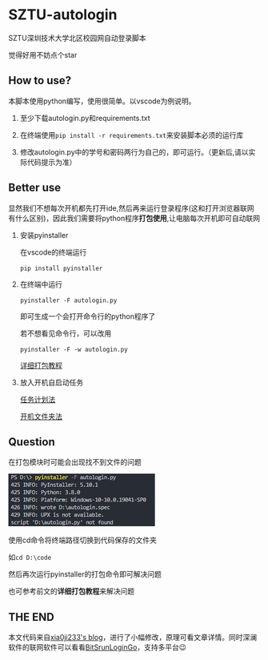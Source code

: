 # SZTU-autologin
SZTU深圳技术大学北区校园网自动登录脚本

觉得好用不妨点个star

## How to use?

本脚本使用python编写，使用很简单。以vscode为例说明。

1. 至少下载autologin.py和requirements.txt

2. 在终端使用`pip install -r requirements.txt`来安装脚本必须的运行库

3. 修改autologin.py中的学号和密码两行为自己的，即可运行。（更新后,请以实际代码提示为准）

## Better use

显然我们不想每次开机都先打开ide,然后再来运行登录程序(这和打开浏览器联网有什么区别)，因此我们需要将python程序**打包使用**,让电脑每次开机即可自动联网

1. 安装pyinstaller

   在vscode的终端运行

   ```
   pip install pyinstaller
   ```

2. 在终端中运行

   ```
   pyinstaller -F autologin.py
   ```

   即可生成一个会打开命令行的python程序了

   若不想看见命令行，可以改用

   ```
   pyinstaller -F -w autologin.py
   ```

   [详细打包教程](https://blog.csdn.net/libaineu2004/article/details/112612421)

3. 放入开机自启动任务

   [任务计划法](https://blog.csdn.net/baidu_38493460/article/details/118081809)

   [开机文件夹法](https://jingyan.baidu.com/article/5d368d1ebfdf1a3f60c057f8.html)

## Question

在打包模块时可能会出现找不到文件的问题

![image-20230512213139159](https://raw.githubusercontent.com/shadow-aaa/markdown_photo/main/PicGo/202305122131185.png)

使用cd命令将终端路径切换到代码保存的文件夹

如`cd D:\code`

然后再次运行pyinstaller的打包命令即可解决问题

也可参考前文的**详细打包教程**来解决问题

## THE END

本文代码来自[xia0ji233's blog](https://xia0ji233.pro/2021/12/08/%E6%A0%A1%E5%9B%AD%E7%BD%91%E6%A8%A1%E6%8B%9F%E7%99%BB%E5%BD%95/)，进行了小幅修改，原理可看文章详情。同时深澜软件的联网软件可以看看[BitSrunLoginGo](https://github.com/Mmx233/BitSrunLoginGo)，支持多平台😉
